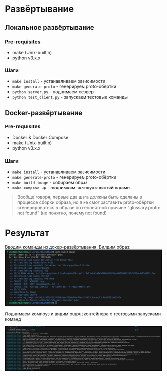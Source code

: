 # Развёртывание

## Локальное развёртывание

### Pre-requisites

- make (Unix-builtin)
- python v3.x.x

### Шаги

- `make install` - устанавливаем зависимости
- `make generate-proto` - генерируем proto-обёртки
- `python server.py` - поднимаем сервер
- `python test_client.py` - запускаем тестовые команды

## Docker-развёртывание

### Pre-requisites

- Docker & Docker Compose
- make (Unix-builtin)
- python v3.x.x

### Шаги

- `make install` - устанавливаем зависимости
- `make generate-proto` - генерируем proto-обёртки
- `make build-image` - собираем образ
- `make compose-up` - поднимаем компоуз с контейнерами

>Вообще говоря, первые два шага должны быть сделаны в процессе сборки образа, но я не смог заставить
proto-обёртки сгенерироваться в образе по непонятной причине "glossary.proto: not found" (не понятно, почему not found)

# Результат

Вводим команды из докер-развёртывания. Билдим образ:
![image build](build.png)

Поднимаем компоуз и видим output контейнера с тестовыми запусками команд

![container result](output.png)